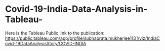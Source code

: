 # Covid-19-India-Data-Analysis-in-Tableau-

Here is the Tableau Public link to the publication: https://public.tableau.com/app/profile/subhabrata.mukherjee1131/viz/IndiaCovid-19DataAnalysisStory/COVID-INDIA
